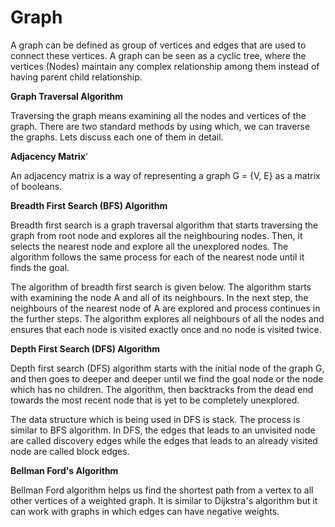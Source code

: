 # Graph

A graph can be defined as group of vertices and edges that are used to connect these vertices. A graph can be seen as a cyclic tree, where the vertices (Nodes) maintain any complex relationship among them instead of having parent child relationship.

<b>Graph Traversal Algorithm</b>

Traversing the graph means examining all the nodes and vertices of the graph. There are two standard methods by using which, we can traverse the graphs. Lets discuss each one of them in detail.

<b>Adjacency Matrix</b>'

An adjacency matrix is a way of representing a graph G = {V, E} as a matrix of booleans.

<b>Breadth First Search (BFS) Algorithm</b>

Breadth first search is a graph traversal algorithm that starts traversing the graph from root node and explores all the neighbouring nodes. Then, it selects the nearest node and explore all the unexplored nodes. The algorithm follows the same process for each of the nearest node until it finds the goal.

The algorithm of breadth first search is given below. The algorithm starts with examining the node A and all of its neighbours. In the next step, the neighbours of the nearest node of A are explored and process continues in the further steps. The algorithm explores all neighbours of all the nodes and ensures that each node is visited exactly once and no node is visited twice.

<b>Depth First Search (DFS) Algorithm</b>

Depth first search (DFS) algorithm starts with the initial node of the graph G, and then goes to deeper and deeper until we find the goal node or the node which has no children. The algorithm, then backtracks from the dead end towards the most recent node that is yet to be completely unexplored.

The data structure which is being used in DFS is stack. The process is similar to BFS algorithm. In DFS, the edges that leads to an unvisited node are called discovery edges while the edges that leads to an already visited node are called block edges.

<b>Bellman Ford's Algorithm</b>

Bellman Ford algorithm helps us find the shortest path from a vertex to all other vertices of a weighted graph.
It is similar to Dijkstra's algorithm but it can work with graphs in which edges can have negative weights.

